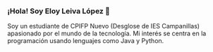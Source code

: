 ### ¡Hola! Soy Eloy Leiva López 👋

Soy un estudiante de CPIFP Nuevo (Desglose de IES Campanillas) apasionado por el mundo de la tecnología. Mi interés se centra en la programación usando lenguajes como Java y Python.
